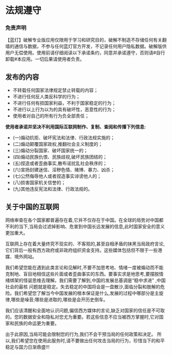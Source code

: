 # 法规遵守

### 免责声明
【蓝灯】破解专业版应用仅限用于学习和研究目的，破解不制造不存储任何有关翻墙的通信与数据，不参与任何蓝灯官方开发，不记录任何用户隐私数据。破解版供用户无偿使用。使用前请仔细阅读以下承诺条约，同意并承诺遵守，否则请#自行卸载#本应用。一切后果请使用者负责。


## 发布的内容
- 不转载任何国家法律规定禁止转载的内容；
- 不进行任何反人类反科学的行为；
- 不进行任何有损国家利益，不利于国家稳定的行为；
- 不进行以上行为以为的具有破坏性，恶意性的行为；
- 使用者对自己的所有行为负全部责任；

**使用者承诺并坚决不利用国际互联网制作、复制、查阅和传播下列信息:**
- (一)煽动抗拒、破坏宪法和法律、行政法规实施的；
- (二)煽动颠覆国家政权,推翻社会主义制度的；
- (三)煽动分裂国家、破坏国家统一的；
- (四)煽动民族仇恨、民族歧视,破坏民族团结的；
- (五)捏造或者歪曲事实,散布谣扰乱社会秩序的；
- (六)宣扬封建迷信、淫秽色情、赌博、暴力、凶杀；
- (七)公然侮辱他人或者捏造事实诽谤他人的；
- (八)损害国家机关信誉的；
- (九)其他违反宪法和法律、行政法规的。 

## 关于中国的互联网
网络审查在各个国家都普遍存在着,它并不仅存在于中国。在全球的局势对中国都不利的当下,当局会过滤掉影响、危害到中国长远发展的信息,此时国家安全的意义更加重大。

互联网上存在着大量终究不现实的、不客观的,甚至自相矛盾的抹黑当局政府言论,它们背后一般有西方政府或非政府组织资金支持。这些媒体包括但不限于一些港媒、境外网站。

我们希望您能在遇到此类言论和见解时,不要不加思考地、情绪一度被煽动而不能克制地、盲目地相信这些片面或者歪曲事实的东西。要事实求是地思考,要摆脱情绪绑架的怪诞思维去理解。我们需要了解到,中国的发展总基调是“稳中求进" ,中国社会的最核 问题就是稳定。失去稳定的中国将会是一盘散沙,面临分裂和肢解的危险。我们希望您了解当今中国发展的根本保证是什么,发展的过程中哪部分是主旋律,哪些是噪音;哪些是进取的,哪些是会开历史倒车。

我们应该清醒和全面地认识问题,偏信西方媒体的言论,缺乏对国家的信任是不可取的。您的数据安全和隐私对您尤为重要。若这些信息不应当被西方掌握时,它对国家和民族的命运更为重要。

出于此原因,当局可能会限制您的行为,我们不会干预当局的任何政策和决定。
所以,我们希望您在使用此服务时,请不要做出任何攻击当局的行为，珍惜当下的和平稳定与国力日渐鼎盛!!!

